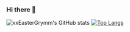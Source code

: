 ### Hi there 👋

![xxEasterGrymm's GitHub stats](https://github-readme-stats.vercel.app/api?username=xxEasterGrymm&&hide=contribs,prs&show_icons=true&theme=merko)
[![Top Langs](https://github-readme-stats.vercel.app/api/top-langs/?username=xxEasterGrymm)](https://github.com/anuraghazra/github-readme-stats&hide=TeX)

<!--
**xxEasterGrymm/xxEasterGrymm** is a ✨ _special_ ✨ repository because its `README.md` (this file) appears on your GitHub profile.

Here are some ideas to get you started:

- 🔭 I’m currently working on ...
- 🌱 I’m currently learning ...
- 👯 I’m looking to collaborate on ...
- 🤔 I’m looking for help with ...
- 💬 Ask me about ...
- 📫 How to reach me: ...
- 😄 Pronouns: ...
- ⚡ Fun fact: ...
-->

